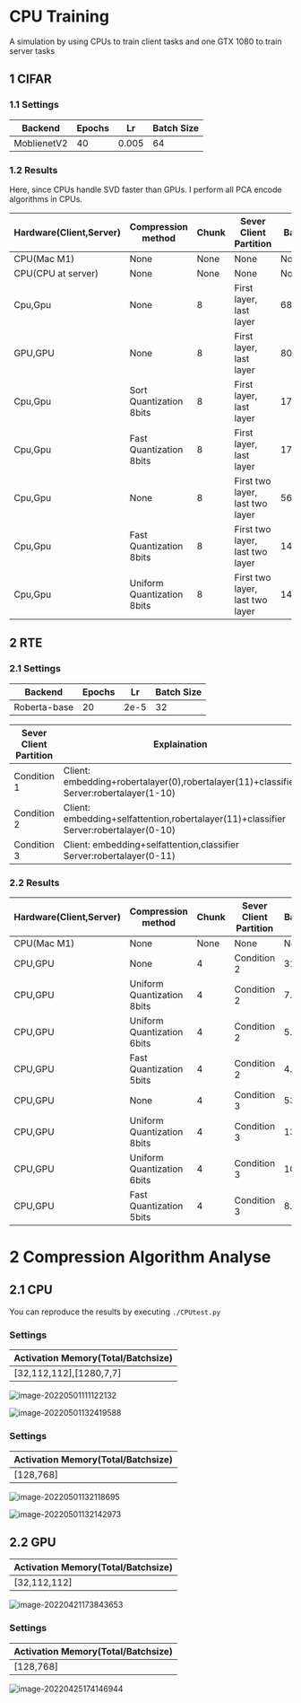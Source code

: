 # CPU Training

A simulation by using CPUs to train client tasks and one GTX 1080 to train server tasks

## 1 CIFAR

### 1.1 Settings

| Backend     | Epochs | Lr    | Batch Size |
| ----------- | ------ | ----- | ---------- |
| MoblienetV2 | 40     | 0.005 | 64         |

### 1.2 Results

Here, since CPUs handle SVD faster than GPUs. I perform all PCA encode algorithms in CPUs.

| Hardware(Client,Server) | Compression method         | Chunk | Sever Client Partition          | Bandwidth  | Time  per Batch | Throughputs | Validation Acc |
| ----------------------- | -------------------------- | ----- | ------------------------------- | ---------- | --------------- | ----------- | -------------- |
| CPU(Mac M1)             | None                       | None  | None                            | None       | 6.10s           | 10.49/s     | 95.92          |
| CPU(CPU at server)      | None                       | None  | None                            | None       | 1.97s           | 32.48/s     | 95.87          |
| Cpu,Gpu                 | None                       | 8     | First layer, last layer         | 686.74MB/s | 0.33s           | 191.9/s     | 95.92          |
| GPU,GPU                 | None                       | 8     | First layer, last layer         | 809.38MB/s | 0.28s           | 228.57/s    | 95.89          |
| Cpu,Gpu                 | Sort Quantization 8bits    | 8     | First layer, last layer         | 170.94MB/s | 1.53s           | 41.83/s     | 95.79          |
| Cpu,Gpu                 | Fast Quantization 8bits    | 8     | First layer, last layer         | 170.87MB/s | 1.21s           | 52.89/s     | 95.79          |
| Cpu,Gpu                 | None                       | 8     | First two layer, last two layer | 566.56MB/s | 0.40s           | 160.01/s    | 95.86          |
| Cpu,Gpu                 | Fast Quantization 8bits    | 8     | First two layer, last two layer | 141.64MB/s | 1.01s           | 63.37/s     | 95.84          |
| Cpu,Gpu                 | Uniform Quantization 8bits | 8     | First two layer, last two layer | 142.11MB/s | 0.43s           | 148.84/s    | 95.84          |

## 2 RTE

### 2.1 Settings

| Backend      | Epochs | Lr   | Batch Size |
| ------------ | ------ | ---- | ---------- |
| Roberta-base | 20     | 2e-5 | 32         |

| Sever Client Partition | Explaination                                                 |
| ---------------------- | ------------------------------------------------------------ |
| Condition 1            | Client: embedding+robertalayer(0),robertalayer(11)+classifier Server:robertalayer(1-10) |
| Condition 2            | Client: embedding+selfattention,robertalayer(11)+classifier Server:robertalayer(0-10) |
| Condition 3            | Client: embedding+selfattention,classifier Server:robertalayer(0-11) |



### 2.2 Results

| Hardware(Client,Server) | Compression method         | Chunk | Sever Client Partition | Bandwidth | Time  per Batch | Throughputs | Validation Acc |
| ----------------------- | -------------------------- | ----- | ---------------------- | --------- | --------------- | ----------- | -------------- |
| CPU(Mac M1)             | None                       | None  | None                   | None      | 53.49s          | 0.60/s      | 78.66          |
| CPU,GPU                 | None                       | 4     | Condition 2            | 31.79MB/s | 1.51s           | 21.19/s     | 78.90          |
| CPU,GPU                 | Uniform Quantization 8bits | 4     | Condition 2            | 7.91MB/s  | 1.54s           | 20.78/s     | 79.68          |
| CPU,GPU                 | Uniform Quantization 6bits | 4     | Condition 2            | 5.96MB/s  | 1.54s           | 20.74/s     | 79.78          |
| CPU,GPU                 | Fast Quantization 5bits    | 4     | Condition 2            | 4.93MB/s  | 2.02s           | 15.84/s     | 74.61          |
| CPU,GPU                 | None                       | 4     | Condition 3            | 53.34MB/s | 0.90s           | 35.56/s     | 78.50          |
| CPU,GPU                 | Uniform Quantization 8bits | 4     | Condition 3            | 13.33MB/s | 0.92s           | 34.78/s     | 78.13          |
| CPU,GPU                 | Uniform Quantization 6bits | 4     | Condition 3            | 10.01MB/s | 0.92s           | 34.78/s     | 78.51          |
| CPU,GPU                 | Fast Quantization 5bits    | 4     | Condition 3            | 8.37MB/s  | 1.24s           | 25.80/s     | 74.60          |

# 2 Compression Algorithm Analyse

## 2.1 CPU

You can reproduce the results by executing `./CPUtest.py`

### Settings

| Activation Memory(Total/Batchsize) |
| ---------------------------------- |
| [32,112,112],[1280,7,7]            |

![image-20220501111122132](./pic/image-20220501111122132.png)

![image-20220501132419588](./pic/image-20220501132419588.png)



### Settings

| Activation Memory(Total/Batchsize) |
| ---------------------------------- |
| [128,768]                          |

![image-20220501132118695](./pic/image-20220501132118695.png)

![image-20220501132142973](./pic/image-20220501132142973.png)

## 2.2 GPU

| Activation Memory(Total/Batchsize) |
| ---------------------------------- |
| [32,112,112]                       |

![image-20220421173843653](./pic/test_gpu.jpg)

### Settings

| Activation Memory(Total/Batchsize) |
| ---------------------------------- |
| [128,768]                          |

![image-20220425174146944](./pic/image-20220425174146944.png)

